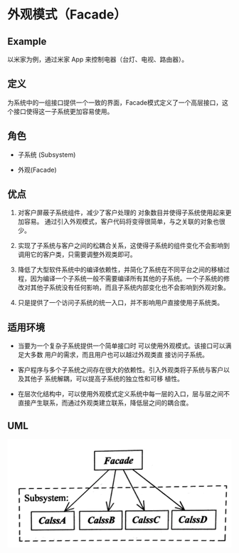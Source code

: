 # 外观模式（Facade）

## Example

以米家为例，通过米家 App 来控制电器（台灯、电视、路由器）。

## 定义

为系统中的一组接口提供一个一致的界面，Facade模式定义了一个高层接口，这个接口使得这一子系统更加容易使用。

## 角色

- 子系统 (Subsystem)

- 外观(Facade)

## 优点

1. 对客户屏蔽子系统组件，减少了客户处理的 对象数目并使得子系统使用起来更加容易。 通过引入外观模式，客户代码将变得很简单，与之关联的对象也很少。

2. 实现了子系统与客户之间的松耦合关系，这使得子系统的组件变化不会影响到调用它的客户类，只需要调整外观类即可。

3. 降低了大型软件系统中的编译依赖性，并简化了系统在不同平台之间的移植过程，因为编译一个子系统一般不需要编译所有其他的子系统。一个子系统的修改对其他子系统没有任何影响，而且子系统内部变化也不会影响到外观对象。

4. 只是提供了一个访问子系统的统一入口，并不影响用户直接使用子系统类。

## 适用环境

- 当要为一个复杂子系统提供一个简单接口时 可以使用外观模式。该接口可以满足大多数 用户的需求，而且用户也可以越过外观类直 接访问子系统。

- 客户程序与多个子系统之间存在很大的依赖性。引入外观类将子系统与客户以及其他子 系统解耦，可以提高子系统的独立性和可移 植性。

- 在层次化结构中，可以使用外观模式定义系统中每一层的入口，层与层之间不直接产生联系，而通过外观类建立联系，降低层之间的耦合度。

## UML

![](img/7436ae7d-a0f8-482e-9afa-0769e5181c0f-1215388.png)
